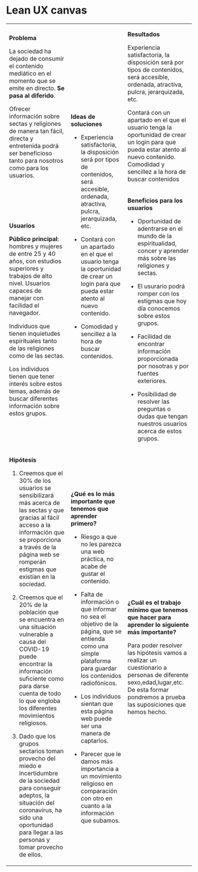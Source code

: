 # Lean UX canvas

<!--
Utiliza la plantilla de este documento para recoger vuestro Lean UX Canvas en el proyecto. Escribid solamente debajo de cada título. **No modifiquéis el código HTML, ya que si lo hacéis la tabla no se mostrará correctamente**.
-->

<table markdown="1"><tbody><tr><td markdown="1">

**Problema**

La sociedad ha dejado de consumir el contenido mediático en el momento que se emite en directo. **Se pasa al diferido**. 

Ofrecer información sobre sectas y religiones de manera tan fácil, directa y entretenida podrá ser beneficioso tanto para nosotros como para los usuarios.

</td><td rowspan=2 markdown="1">

**Ideas de soluciones**

* Experiencia satisfactoria, la disposición será por tipos de contenidos, será accesible, ordenada, atractiva, pulcra, jerarquizada, etc. 

* Contará con un apartado en el que el usuario tenga la oportunidad de crear un login para que pueda estar atento al nuevo contenido.

* Comodidad y sencillez a la hora de buscar contenidos.

</td><td markdown="1">

**Resultados**

Experiencia satisfactoria, la disposición será por tipos de contenidos, será accesible, ordenada, atractiva, pulcra, jerarquizada, etc. 

Contará con un apartado en el que el usuario tenga la oportunidad de crear un login para que pueda estar atento al nuevo contenido.
Comodidad y sencillez a la hora de buscar contenidos

</td></tr><tr><td markdown="1">

**Usuarios**

**Público principal**: hombres y mujeres de entre 25 y 40 años, con estudios superiores y trabajos de alto nivel. Usuarios capaces de manejar con facilidad el navegador.

Individuos que tienen inquietudes espirituales tanto de las religiones como de las sectas. 

Los individuos tienen que tener interés sobre estos temas, además de buscar diferentes información sobre estos grupos.


</td><td markdown="1">

**Beneficios para los usuarios**

* Oportunidad de adentrarse en el mundo de la espiritualidad, concer y aprender más sobre las religiones y sectas.

* El usurario podrá romper con los estigmas que hoy día conocemos sobre estos grupos. 

* Facilidad de encontrar información proporcionada por nosotras y por fuentes exteriores. 

* Posibilidad de resolver las preguntas o dudas que tengan nuestros usuarios acerca de estos grupos. 


</td></tr><tr><td markdown="1">

**Hipótesis**  

1. Creemos que el 30% de los usuarios se sensibilizará más acerca de las sectas y que gracias al fácil acceso a la información que se proporciona a través de la página web se romperán estigmas que existían en la sociedad.

2. Creemos que el 20% de la población que se encuentra en una situación vulnerable a causa del COVID-19 puede encontrar la información suficiente como para darse cuenta de todo lo que engloba los diferentes movimientos religiosos. 

3. Dado que los grupos sectarios toman provecho del miedo e incertidumbre de la sociedad para conseguir adeptos, la situación del coronavirus, ha sido una oportunidad para llegar a las personas y tomar provecho de ellos. 


</td><td markdown="1">

**¿Qué es lo más importante que tenemos que aprender primero?**

* Riesgo a que no les parezca una web práctica, no acabe de gustar el contenido.

* Falta de información o que informar no sea el objetivo de la página, que se entienda como una simple plataforma para guardar los contenidos radiofónicos. 

* Los individuos sientan que esta página web puede ser una manera de captarlos. 

* Parecer que le damos más importancia a un movimiento religioso en comparación con otro en cuanto a la información que subamos.


</td><td markdown="1">

**¿Cuál es el trabajo mínimo que tenemos que hacer para aprender lo siguiente más importante?**

Para poder resolver las hipótesis vamos a realizar un cuestionario a personas de diferente sexo,edad,lugar,etc. De esta formar pondremos a prueba las suposiciones que hemos hecho. 


</td></tr></tbody></table>